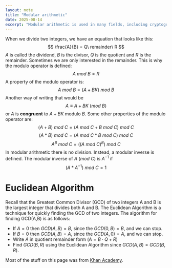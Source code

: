 ```yaml
---
layout: note
title: "Modular arithmetic"
date: 2025-08-14
excerpt: "Modular arithmetic is used in many fields, including cryptography"
---
```


When we divide two integers, we have an equation that looks like this:
$$
\frac{A}{B} = Q\ remainder\ R
$$
$A$ is called the dividend, $B$ is the divisor, $Q$ is the quotient and $R$ is the remainder.
Sometimes we are only interested in the remainder. This is why the modulo operator is defined:
$$
A\ mod\ B = R
$$
A property of the modulo operator is:
$$
A\ mod\ B = (A + BK)\ mod\ B
$$
Another way of writing that would be
$$
A \equiv A+BK\ (mod\ B)
$$
or $A$ is __congruent__ to $A + BK$ modulo $B$.
Some other properties of the modulo operator are:
$$
(A + B)\ mod\ C = (A\ mod\ C + B\ mod\ C)\ mod\ C
$$
$$
(A * B)\ mod\ C = (A\ mod\ C * B\ mod\ C)\ mod\ C
$$
$$
A^B \ mod\ C = ((A\ mod\ C)^B)\ mod\ C
$$
In modular arithmetic there is no division. Instead, a modular inverse is defined. The modular inverse of $A$ ($mod\ C$) is $A^{-1}$ if 
$$
(A * A^{-1})\ mod\ C = 1
$$
# Euclidean Algorithm
Recall that the Greatest Common Divisor (GCD) of two integers A and B is the largest integer that divides both A and B.
The Euclidean Algorithm is a technique for quickly finding the GCD of two integers.
The algorithm for finding GCD(A,B) is as follows:
- If $A = 0$ then $GCD (A, B) = B$, since the $GCD (0, B) = B$, and we can stop.  
- If $B = 0$ then $GCD(A, B) = A$, since the $GCD (A, 0) = A,$ and we can stop.  
- Write $A$ in quotient remainder form $(A = B⋅Q + R)$
- Find $GCD(B, R)$ using the Euclidean Algorithm since $GCD(A, B) = GCD(B, R)$.

Most of the stuff on this page was from [Khan Academy](https://www.khanacademy.org/computing/computer-science/cryptography).